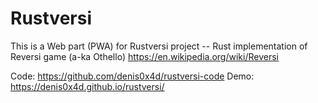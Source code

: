 # Rustversi
 
This is a Web part (PWA) for Rustversi project -- Rust implementation of Reversi game (a-ka Othello) https://en.wikipedia.org/wiki/Reversi

 
Code: https://github.com/denis0x4d/rustversi-code
Demo: https://denis0x4d.github.io/rustversi/
